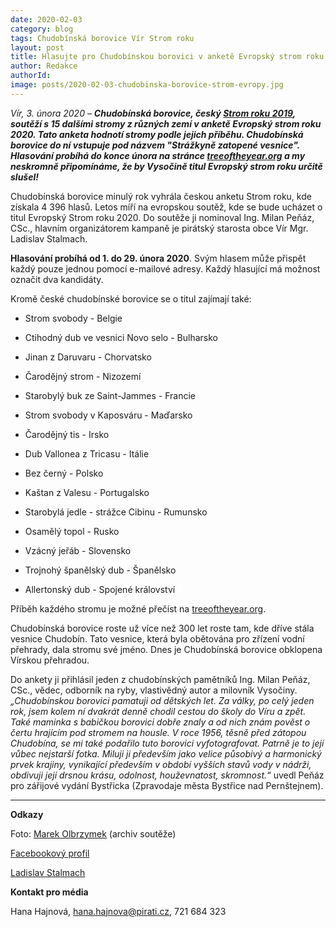 ```yaml
---
date: 2020-02-03
category: blog
tags: Chudobínská borovice Vír Strom roku
layout: post
title: Hlasujte pro Chudobínskou borovici v anketě Evropský strom roku 2020
author: Redakce
authorId:  
image: posts/2020-02-03-chudobinska-borovice-strom-evropy.jpg
---
```


*Vír, 3. února 2020* – ***Chudobínská borovice, český [Strom roku 2019](https://vysocina.pirati.cz/aktuality/chudobinska-borovice-vyhrala.html), soutěží s 15 dalšími stromy z různých zemí v anketě Evropský strom roku 2020. Tato anketa hodnotí stromy podle jejich příběhu. Chudobínská borovice do ní vstupuje pod názvem "Strážkyně zatopené vesnice". Hlasování probíhá do konce února na stránce [treeoftheyear.org](https://www.treeoftheyear.org/vote) a my neskromně připomínáme, že by Vysočině titul Evropský strom roku určitě slušel!***

Chudobínská borovice minulý rok vyhrála českou anketu Strom roku, kde získala 4 396 hlasů. Letos míří na evropskou soutěž, kde se bude ucházet o titul Evropský Strom roku 2020. Do soutěže ji nominoval Ing. Milan Peňáz, CSc., hlavním organizátorem kampaně je pirátský starosta obce Vír Mgr. Ladislav Stalmach.

**Hlasování probíhá od 1. do 29. února 2020**. Svým hlasem může přispět každý pouze jednou pomocí e-mailové adresy. Každý hlasující má možnost označit dva kandidáty.

Kromě české chudobínské borovice se o titul zajímají také:

* Strom svobody - Belgie

* Ctihodný dub ve vesnici Novo selo - Bulharsko

* Jinan z Daruvaru - Chorvatsko

* Čarodějný strom - Nizozemí

* Starobylý buk ze Saint-Jammes - Francie

* Strom svobody v Kaposváru - Maďarsko

* Čarodějný tis - Irsko

* Dub Vallonea z Tricasu - Itálie

* Bez černý - Polsko

* Kaštan z Valesu - Portugalsko

* Starobylá jedle - strážce Cibinu - Rumunsko

* Osamělý topol - Rusko

* Vzácný jeřáb - Slovensko

* Trojnohý španělský dub - Španělsko

* Allertonský dub - Spojené království


Příběh každého stromu je možné přečíst na [treeoftheyear.org](https://www.treeoftheyear.org/vote).

Chudobínská borovice roste už více než 300 let roste tam, kde dříve stála vesnice Chudobín. Tato vesnice, která byla obětována pro zřízení vodní přehrady, dala stromu své jméno. Dnes je Chudobínská borovice obklopena Vírskou přehradou. 

Do ankety ji přihlásil jeden z chudobínských pamětníků Ing. Milan Peňáz, CSc., vědec, odborník na ryby, vlastivědný autor a milovník Vysočiny. *„Chudobínskou borovici pamatuji od dětských let. Za války, po celý jeden rok, jsem kolem ní dvakrát denně chodil cestou do školy do Víru a zpět. Také maminka s babičkou borovici dobře znaly a od nich znám pověst o čertu hrajícím pod stromem na housle. V roce 1956, těsně před zátopou Chudobína, se mi také podařilo tuto borovici vyfotografovat. Patrně je to její vůbec nejstarší fotka. Miluji ji především jako velice působivý a harmonický prvek krajiny, vynikající především v období vyšších stavů vody v nádrži, obdivuji její drsnou krásu, odolnost, houževnatost, skromnost.“* uvedl Peňáz pro zářijové vydání Bystřicka (Zpravodaje města Bystřice nad Pernštejnem). 

---

**Odkazy**

Foto: [Marek Olbrzymek](https://www.stromroku.cz/finaliste/aktualni/Chudobinska-borovice) (archiv soutěže)

[Facebookový profil](https://www.facebook.com/Chudobinskaborovice)

[Ladislav Stalmach](https://vysocina.pirati.cz/lide/ladislav-stalmach/)

**Kontakt pro média**

Hana Hajnová, <hana.hajnova@pirati.cz>, 721 684 323
